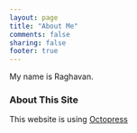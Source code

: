 ```yaml
---
layout: page
title: "About Me"
comments: false
sharing: false
footer: true
---
```


My name is Raghavan.

### About This Site ###
This website is using [Octopress](http://octopress.org/) 
